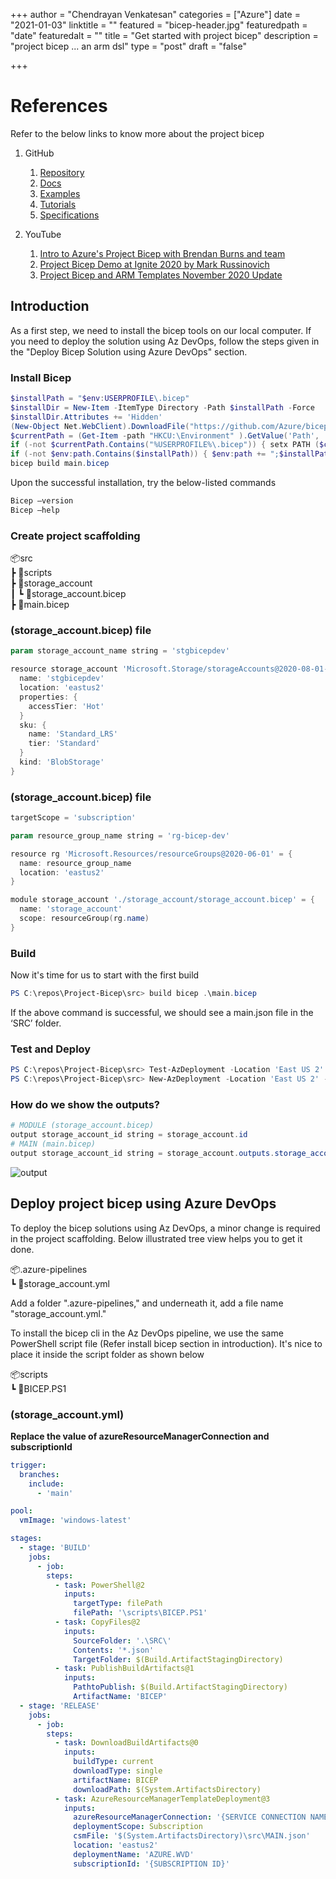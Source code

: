 +++
author = "Chendrayan Venkatesan"
categories = ["Azure"]
date = "2021-01-03"
linktitle = ""
featured = "bicep-header.jpg"
featuredpath = "date"
featuredalt = ""
title = "Get started with project bicep"
description = "project bicep ... an arm dsl"
type = "post"
draft = "false"

+++

# References

Refer to the below links to know more about the project bicep

1. GitHub
    1. [Repository](https://github.com/Azure/bicep)
    2. [Docs](https://github.com/Azure/bicep/tree/main/docs)
    3. [Examples](https://github.com/Azure/bicep/tree/main/docs/examples)
    4. [Tutorials](https://github.com/Azure/bicep/tree/main/docs/tutorial)
    5. [Specifications](https://github.com/Azure/bicep/tree/main/docs/spec)
    
2. YouTube
    1. [Intro to Azure's Project Bicep with Brendan Burns and team](https://www.youtube.com/watch?v=GHLUVwDkRrQ)
    2. [Project Bicep Demo at Ignite 2020 by Mark Russinovich](https://www.youtube.com/watch?v=ykHA5QTYlDc)
    3. [Project Bicep and ARM Templates November 2020 Update](https://www.youtube.com/watch?v=9Vfw5IhwT84) 

## Introduction 

As a first step, we need to install the bicep tools on our local computer. If you need to deploy the solution using Az DevOps, follow the steps given in the "Deploy Bicep Solution using Azure DevOps" section.

### Install Bicep

```powershell
$installPath = "$env:USERPROFILE\.bicep"
$installDir = New-Item -ItemType Directory -Path $installPath -Force
$installDir.Attributes += 'Hidden'
(New-Object Net.WebClient).DownloadFile("https://github.com/Azure/bicep/releases/latest/download/bicep-win-x64.exe", "$installPath\bicep.exe")
$currentPath = (Get-Item -path "HKCU:\Environment" ).GetValue('Path', '', 'DoNotExpandEnvironmentNames')
if (-not $currentPath.Contains("%USERPROFILE%\.bicep")) { setx PATH ($currentPath + ";%USERPROFILE%\.bicep") }
if (-not $env:path.Contains($installPath)) { $env:path += ";$installPath" }
bicep build main.bicep
```

Upon the successful installation, try the below-listed commands

```powershell
Bicep –version
Bicep –help
```

### Create project scaffolding

📦src  
┣ 📂scripts  
┣ 📂storage_account  
┃ ┗ 📜storage_account.bicep  
┣ 📜main.bicep  

### (storage_account.bicep) file

```powershell
param storage_account_name string = 'stgbicepdev'

resource storage_account 'Microsoft.Storage/storageAccounts@2020-08-01-preview' = {
  name: 'stgbicepdev'
  location: 'eastus2'
  properties: {
    accessTier: 'Hot'
  }
  sku: {
    name: 'Standard_LRS'
    tier: 'Standard'
  }
  kind: 'BlobStorage'
}
```

### (storage_account.bicep) file

```powershell
targetScope = 'subscription'

param resource_group_name string = 'rg-bicep-dev'

resource rg 'Microsoft.Resources/resourceGroups@2020-06-01' = {
  name: resource_group_name
  location: 'eastus2'
}

module storage_account './storage_account/storage_account.bicep' = {
  name: 'storage_account'
  scope: resourceGroup(rg.name)
}
```

### Build

Now it's time for us to start with the first build

```powershell
PS C:\repos\Project-Bicep\src> build bicep .\main.bicep
```
If the above command is successful, we should see a main.json file in the ‘SRC’ folder.

### Test and Deploy

```powershell
PS C:\repos\Project-Bicep\src> Test-AzDeployment -Location 'East US 2' -TemplateFile .\main.json -Verbose
PS C:\repos\Project-Bicep\src> New-AzDeployment -Location 'East US 2' -TemplateFile .\main.json -Verbose
```

### How do we show the outputs?

```powershell
# MODULE (storage_account.bicep)
output storage_account_id string = storage_account.id
# MAIN (main.bicep)
output storage_account_id string = storage_account.outputs.storage_account_id
```
![output](img/output.png)

## Deploy project bicep using Azure DevOps

To deploy the bicep solutions using Az DevOps, a minor change is required in the project scaffolding. Below illustrated tree view helps you to get it done.

📦.azure-pipelines  
┗ 📜storage_account.yml 

Add a folder ".azure-pipelines," and underneath it, add a file name "storage_account.yml."

To install the bicep cli in the Az DevOps pipeline, we use the same PowerShell script file (Refer install bicep section in introduction). It's nice to place it inside the script folder as shown below

📦scripts  
┗ 📜BICEP.PS1  

### (storage_account.yml)

**Replace the value of azureResourceManagerConnection and subscriptionId**

```yml
trigger:
  branches:
    include:
      - 'main'

pool:
  vmImage: 'windows-latest'

stages:
  - stage: 'BUILD'
    jobs:
      - job: 
        steps:
          - task: PowerShell@2
            inputs:
              targetType: filePath
              filePath: '\scripts\BICEP.PS1'
          - task: CopyFiles@2
            inputs:
              SourceFolder: '.\SRC\'
              Contents: '*.json'
              TargetFolder: $(Build.ArtifactStagingDirectory)
          - task: PublishBuildArtifacts@1
            inputs:
              PathtoPublish: $(Build.ArtifactStagingDirectory)
              ArtifactName: 'BICEP'
  - stage: 'RELEASE'
    jobs:
      - job: 
        steps:
          - task: DownloadBuildArtifacts@0
            inputs:
              buildType: current
              downloadType: single
              artifactName: BICEP
              downloadPath: $(System.ArtifactsDirectory)
          - task: AzureResourceManagerTemplateDeployment@3
            inputs:
              azureResourceManagerConnection: '{SERVICE CONNECTION NAME}'
              deploymentScope: Subscription
              csmFile: '$(System.ArtifactsDirectory)\src\MAIN.json'
              location: 'eastus2'
              deploymentName: 'AZURE.WVD'
              subscriptionId: '{SUBSCRIPTION ID}'
```